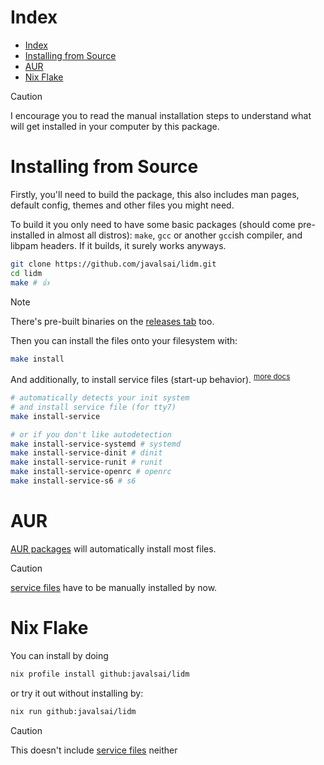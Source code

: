 # Index

- [Index](#index)
- [Installing from Source](#installing-from-source)
- [AUR](#aur)
- [Nix Flake](#nix-flake)

> [!CAUTION]
> I encourage you to read the manual installation steps to understand what will get installed in your computer by this package.

# Installing from Source

Firstly, you'll need to build the package, this also includes man pages, default config, themes and other files you might need.

To build it you only need to have some basic packages (should come pre-installed in almost all distros): `make`, `gcc` or another `gcc`ish compiler, and libpam headers. If it builds, it surely works anyways.

```sh
git clone https://github.com/javalsai/lidm.git
cd lidm
make # 👍
```

> [!NOTE]
> There's pre-built binaries on the [releases tab](https://github.com/javalsai/lidm/releases) too.

Then you can install the files onto your filesystem with:

```sh
make install
```

And additionally, to install service files (start-up behavior). <sup>[more docs](./assets/services/README.md)</sup>

```sh
# automatically detects your init system
# and install service file (for tty7)
make install-service

# or if you don't like autodetection
make install-service-systemd # systemd
make install-service-dinit # dinit
make install-service-runit # runit
make install-service-openrc # openrc
make install-service-s6 # s6
```

# AUR

[AUR packages](https://aur.archlinux.org/packages?K=lidm\&SeB=n) will automatically install most files.

> [!CAUTION]
> [service files](./assets/pkg/aur#services) have to be manually installed by now.

# Nix Flake

You can install by doing

```sh
nix profile install github:javalsai/lidm
```

or try it out without installing by:

```sh
nix run github:javalsai/lidm
```

> [!CAUTION]
> This doesn't include [service files](./assets/pkg/aur#services) neither
